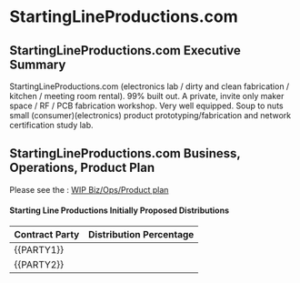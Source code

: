 # StartingLineProductions.com

## StartingLineProductions.com Executive Summary

StartingLineProductions.com (electronics lab / dirty and clean fabrication / kitchen / meeting room rental). 99% built out.
A private, invite only maker space / RF / PCB fabrication workshop. Very well equipped. Soup to nuts small (consumer)(electronics) product prototyping/fabrication and network certification study lab.

## StartingLineProductions.com Business, Operations, Product Plan

 Please see the : [WIP Biz/Ops/Product plan](https://git.knownelement.com/StartingLineProductions.com/startinglineproductions.com-bizopprodplan)

#### Starting Line Productions Initially Proposed Distributions

| Contract Party | Distribution Percentage |
| -------------- | ----------------------- |
| {{PARTY1}}     |                     |
| {{PARTY2}}     |                         |
